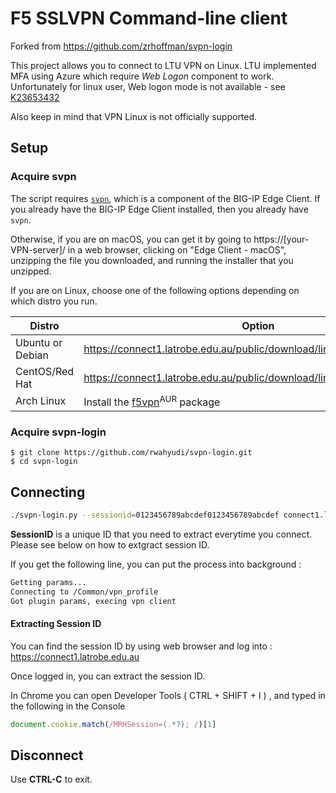 
# F5 SSLVPN Command-line client
Forked from https://github.com/zrhoffman/svpn-login

This project allows you to connect to LTU VPN on Linux. 
LTU implemented MFA using Azure which require *Web Logon* component to work. 
Unfortunately for linux user, Web logon mode is not available  -  see [K23653432](https://support.f5.com/csp/article/K23653432)

Also keep in mind that VPN Linux is not officially supported. 



## Setup

### Acquire svpn

The script requires [`svpn`](https://support.f5.com/csp/article/K14947#SVPN), which is a component of the BIG-IP Edge Client. If you already have the BIG-IP Edge Client installed, then you already have `svpn`.

Otherwise, if you are on macOS, you can get it by going to https://[your-VPN-server]/ in a web browser, clicking on "Edge Client - macOS", unzipping the file you downloaded, and running the installer that you unzipped.

If you are on Linux, choose one of the following options depending on which distro you run.

| Distro | Option |
--- | ---
| Ubuntu or Debian | https://connect1.latrobe.edu.au/public/download/linux_f5vpn.x86_64.deb |
|  CentOS/Red Hat | https://connect1.latrobe.edu.au/public/download/linux_f5vpn.x86_64.rpm |
|  Arch Linux | Install the [f5vpn](https://aur.archlinux.org/packages/f5vpn)<sup>AUR</sup> package |



### Acquire svpn-login

```
$ git clone https://github.com/rwahyudi/svpn-login.git
$ cd svpn-login
```

## Connecting 

```bash
./svpn-login.py --sessionid=0123456789abcdef0123456789abcdef connect1.latrobe.edu.au
```

**SessionID** is a unique ID that you need to extract everytime you connect. Please see below on how to extgract session ID. 

If you get the following line,  you can put the process into background : 

```bash 
Getting params...
Connecting to /Common/vpn_profile
Got plugin params, execing vpn client
```


#### Extracting Session ID 
You can find the session ID by using web browser and log into : https://connect1.latrobe.edu.au

Once logged in,  you can extract the session ID. 

In Chrome you can open  Developer Tools ( CTRL + SHIFT + I ) , and typed in the following in the Console

```javascript
document.cookie.match(/MRHSession=(.*?); /)[1]
```

## Disconnect

Use **CTRL-C** to exit.
